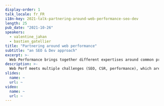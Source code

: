 ```yaml
---
display-order: 1
talk_locale: fr_FR
i18n-key: 2021-talk-partnering-around-web-performance-seo-dev
length: 25
pub_date: "2021-10-26"
speakers:
  - valentine_jahan
  - bastien_gatellier
title: "Partnering around web performance"
subtitle: "an SEO & Dev approach"
excerpt: >-
  Web Performance brings together different expertises around common projects. Flashback on an ambitious transverse project at Fabernovel.
description: >-
  Web Perf meets multiple challenges (SEO, CSR, performance), which are often handled by teams with different expertise. This compartmentalization contributes to having only a partial understanding of the subject. Taking advantage of a common web performance audit opportunity for one of our clients, Fabernovel's SEO and dev teams have initiated a global approach focused on web performance, under which these different expertises are grouped. This conference will be an opportunity to discuss the lessons we have learned from this collaboration through concrete examples.
slides:
  name: ~
  url: ~
video:
  name: ~
  url: ~
---
```

